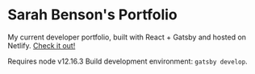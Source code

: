 # Sarah Benson's Portfolio

My current developer portfolio, built with React + Gatsby and hosted on Netlify. [Check it out!](https://sarahbenson.dev)

Requires node v12.16.3
Build development environment: `gatsby develop`.
